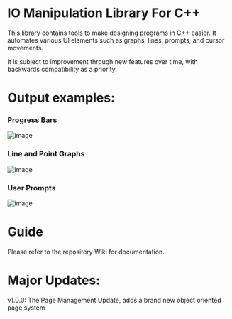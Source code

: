 # IO Manipulation Library For C++
This library contains tools to make designing programs in C++ easier. It automates various UI elements such as graphs, lines, prompts, and cursor movements.

It is subject to improvement through new features over time, with backwards compatibility as a priority.

# Output examples:
### Progress Bars
![image](https://github.com/user-attachments/assets/364dac3a-61de-4ee7-9912-90bfd9f6e4f2)

### Line and Point Graphs
![image](https://github.com/user-attachments/assets/12c817c7-8632-4e6e-a7d9-abdc789e9231)

### User Prompts
![image](https://github.com/user-attachments/assets/42483bde-10ae-46c5-92cc-e2238560326f)

# Guide
Please refer to the repository Wiki for documentation.

# Major Updates:
v1.0.0: The Page Management Update, adds a brand new object oriented page system
